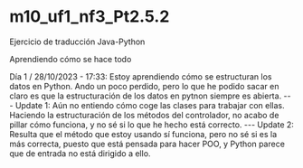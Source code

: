 # m10_uf1_nf3_Pt2.5.2
Ejercicio de traducción Java-Python

Aprendiendo cómo se hace todo

Día 1 / 28/10/2023 - 17:33:
    Estoy aprendiendo cómo se estructuran los datos en Python. Ando un poco perdido, pero lo que he podido sacar en claro es que la estructuración de los datos en pytnon siempre es abierta.
    ---
    Update 1: Aún no entiendo cómo coge las clases para trabajar con ellas. Haciendo la estructuración de los métodos del controlador, no acabo de pillar cómo funciona, y no sé si lo que he hecho está correcto.
    ---
    Update 2: Resulta que el método que estoy usando sí funciona, pero no sé si es la más correcta, puesto que está pensada para hacer POO, y Python parece que de entrada no está dirigido a ello.